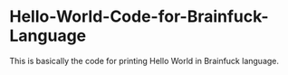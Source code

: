 # Hello-World-Code-for-Brainfuck-Language
This is basically the code for printing Hello World in Brainfuck language.
